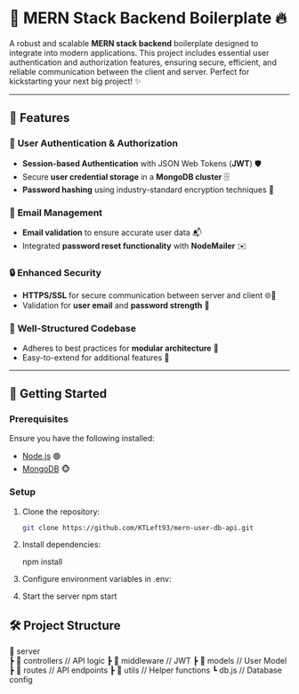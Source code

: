 # 🚀 **MERN Stack Backend Boilerplate** 🔥

A robust and scalable **MERN stack backend** boilerplate designed to integrate into modern applications. This project includes essential user authentication and authorization features, ensuring secure, efficient, and reliable communication between the client and server. Perfect for kickstarting your next big project! ✨

---

## 🌟 **Features**

### 🔐 **User Authentication & Authorization**
- **Session-based Authentication** with JSON Web Tokens (**JWT**) 🛡️
- Secure **user credential storage** in a **MongoDB cluster** 🗄️
- **Password hashing** using industry-standard encryption techniques 🔑

### 📧 **Email Management**
- **Email validation** to ensure accurate user data 📬
- Integrated **password reset functionality** with **NodeMailer** ✉️

### 🔒 **Enhanced Security**
- **HTTPS/SSL** for secure communication between server and client 🌐🔗
- Validation for **user email** and **password strength** 💪

### 📂 **Well-Structured Codebase**
- Adheres to best practices for **modular architecture** 🧩
- Easy-to-extend for additional features 🚧

---

## 🚀 **Getting Started**

### **Prerequisites**
Ensure you have the following installed:
- [Node.js](https://nodejs.org/) 🟢
- [MongoDB](https://www.mongodb.com/) 🐵

### **Setup**
1. Clone the repository:
   ```bash
   git clone https://github.com/KTLeft93/mern-user-db-api.git

2. Install dependencies:

    npm install

3. Configure environment variables in .env:


4. Start the server
   npm start

## 🛠️ Project Structure
📁 server    
 ┣ 📂 controllers  // API logic
 ┣ 📂 middleware  // JWT 
 ┣ 📂 models       // User Model
 ┣ 📂 routes       // API endpoints
 ┣ 📂 utils        // Helper functions 
 ┗ db.js  // Database config

